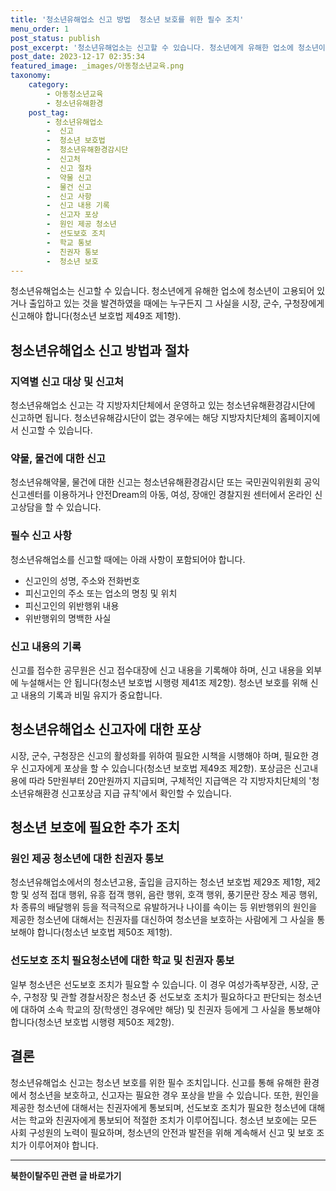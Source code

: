 ```yaml
---
title: '청소년유해업소 신고 방법  청소년 보호를 위한 필수 조치'
menu_order: 1
post_status: publish
post_excerpt: '청소년유해업소는 신고할 수 있습니다. 청소년에게 유해한 업소에 청소년이 고용되어 있거나 출입하고 있는 것을 발견하였을 때에는 누구든지 그 사실을 시장, 군수, 구청장에게 신고해야 합니다 청소년 보호법 제49조 제1항 .'
post_date: 2023-12-17 02:35:34
featured_image: _images/아동청소년교육.png
taxonomy:
    category:
        - 아동청소년교육
        - 청소년유해환경
    post_tag:
        - 청소년유해업소
        -  신고
        -  청소년 보호법
        -  청소년유해환경감시단
        -  신고처
        -  신고 절차
        -  약물 신고
        -  물건 신고
        -  신고 사항
        -  신고 내용 기록
        -  신고자 포상
        -  원인 제공 청소년
        -  선도보호 조치
        -  학교 통보
        -  친권자 통보
        -  청소년 보호
---
```



청소년유해업소는 신고할 수 있습니다. 청소년에게 유해한 업소에 청소년이 고용되어 있거나 출입하고 있는 것을 발견하였을 때에는 누구든지 그 사실을 시장, 군수, 구청장에게 신고해야 합니다(청소년 보호법 제49조 제1항). 

## 청소년유해업소 신고 방법과 절차

### 지역별 신고 대상 및 신고처
청소년유해업소 신고는 각 지방자치단체에서 운영하고 있는 청소년유해환경감시단에 신고하면 됩니다. 청소년유해감시단이 없는 경우에는 해당 지방자치단체의 홈페이지에서 신고할 수 있습니다.

### 약물, 물건에 대한 신고
청소년유해약물, 물건에 대한 신고는 청소년유해환경감시단 또는 국민권익위원회 공익신고센터를 이용하거나 안전Dream의 아동, 여성, 장애인 경찰지원 센터에서 온라인 신고상담을 할 수 있습니다. 

### 필수 신고 사항
청소년유해업소를 신고할 때에는 아래 사항이 포함되어야 합니다.
- 신고인의 성명, 주소와 전화번호
- 피신고인의 주소 또는 업소의 명칭 및 위치
- 피신고인의 위반행위 내용
- 위반행위의 명백한 사실

### 신고 내용의 기록
신고를 접수한 공무원은 신고 접수대장에 신고 내용을 기록해야 하며, 신고 내용을 외부에 누설해서는 안 됩니다(청소년 보호법 시행령 제41조 제2항). 청소년 보호를 위해 신고 내용의 기록과 비밀 유지가 중요합니다.

## 청소년유해업소 신고자에 대한 포상

시장, 군수, 구청장은 신고의 활성화를 위하여 필요한 시책을 시행해야 하며, 필요한 경우 신고자에게 포상을 할 수 있습니다(청소년 보호법 제49조 제2항). 포상금은 신고내용에 따라 5만원부터 20만원까지 지급되며, 구체적인 지급액은 각 지방자치단체의 '청소년유해환경 신고포상금 지급 규칙'에서 확인할 수 있습니다.

## 청소년 보호에 필요한 추가 조치

### 원인 제공 청소년에 대한 친권자 통보
청소년유해업소에서의 청소년고용, 출입을 금지하는 청소년 보호법 제29조 제1항, 제2항 및 성적 접대 행위, 유흥 접객 행위, 음란 행위, 호객 행위, 풍기문란 장소 제공 행위, 차 종류의 배달행위 등을 적극적으로 유발하거나 나이를 속이는 등 위반행위의 원인을 제공한 청소년에 대해서는 친권자를 대신하여 청소년을 보호하는 사람에게 그 사실을 통보해야 합니다(청소년 보호법 제50조 제1항).

### 선도보호 조치 필요청소년에 대한 학교 및 친권자 통보
일부 청소년은 선도보호 조치가 필요할 수 있습니다. 이 경우 여성가족부장관, 시장, 군수, 구청장 및 관할 경찰서장은 청소년 중 선도보호 조치가 필요하다고 판단되는 청소년에 대하여 소속 학교의 장(학생인 경우에만 해당) 및 친권자 등에게 그 사실을 통보해야 합니다(청소년 보호법 시행령 제50조 제2항).

## 결론

청소년유해업소 신고는 청소년 보호를 위한 필수 조치입니다. 신고를 통해 유해한 환경에서 청소년을 보호하고, 신고자는 필요한 경우 포상을 받을 수 있습니다. 또한, 원인을 제공한 청소년에 대해서는 친권자에게 통보되며, 선도보호 조치가 필요한 청소년에 대해서는 학교와 친권자에게 통보되어 적절한 조치가 이루어집니다. 청소년 보호에는 모든 사회 구성원의 노력이 필요하며, 청소년의 안전과 발전을 위해 계속해서 신고 및 보호 조치가 이루어져야 합니다.
<!-- wp:separator -->
<hr class="wp-block-separator has-alpha-channel-opacity"/>
<!-- /wp:separator -->

<!-- wp:group {"backgroundColor":"base","layout":{"type":"constrained"}} -->
<div class="wp-block-group has-base-background-color has-background"><!-- wp:paragraph {"align":"center","fontSize":"medium"} -->
<p class="has-text-align-center has-large-font-size"><strong>북한이탈주민 관련 글 바로가기</strong></p>
<!-- /wp:paragraph -->


<!-- wp:latest-posts
{"categories":[{"id":22630,"count":19,"description":"","link":"https://uknowlaw.com/category/%eb%b6%81%ed%95%9c%ec%9d%b4%ed%83%88%ec%a3%bc%eb%af%bc/","name":"북한이탈주민","slug":"북한이탈주민","taxonomy":"category","parent":0,"meta":[],"_links":{"self":[{"href":"https://uknowlaw.com/wp-json/wp/v2/categories/22630"}],"collection":[{"href":"https://uknowlaw.com/wp-json/wp/v2/categories"}],"about":[{"href":"https://uknowlaw.com/wp-json/wp/v2/taxonomies/category"}],"wp:post_type":[{"href":"https://uknowlaw.com/wp-json/wp/v2/posts?categories=22630"}],"curies":[{"name":"wp","href":"https://api.w.org/{rel}","templated":true}]}}],"postsToShow":100,"excerptLength":28,"postLayout":"grid","columns":2,"featuredImageAlign":"left","featuredImageSizeSlug":"large","fontSize":"small"} /--></div>
<!-- /wp:group -->